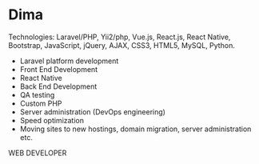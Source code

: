 # Dima
Technologies: Laravel/PHP, Yii2/php, Vue.js, React.js, React Native, Bootstrap, JavaScript, jQuery, AJAX, CSS3, HTML5, MySQL, Python.

- Laravel platform development
- Front End Development
- React Native
- Back End Development
- QA testing
- Custom PHP
- Server administration (DevOps engineering)
- Speed optimization
- Moving sites to new hostings, domain migration, server administration etc.

WEB DEVELOPER
